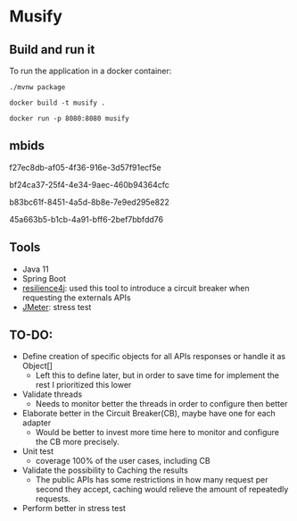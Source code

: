# Musify

## Build and run it
To run the application in a docker container:

<code>./mvnw package</code>

<code>docker build -t musify .</code>

<code>docker run -p 8080:8080 musify</code>

</code>

## mbids
f27ec8db-af05-4f36-916e-3d57f91ecf5e

bf24ca37-25f4-4e34-9aec-460b94364cfc

b83bc61f-8451-4a5d-8b8e-7e9ed295e822

45a663b5-b1cb-4a91-bff6-2bef7bbfdd76


## Tools
- Java 11
- Spring Boot
- [resilience4j](https://resilience4j.readme.io/): used this tool to introduce a circuit breaker when requesting the externals APIs
- [JMeter](https://jmeter.apache.org/): stress test

## TO-DO:
- Define creation of specific objects for all APIs responses or handle it as Object[]
    - Left this to define later, but in order to save time for implement the rest I prioritized this lower   
- Validate threads
    - Needs to monitor better the threads in order to configure then better 
- Elaborate better in the Circuit Breaker(CB), maybe have one for each adapter
    - Would be better to invest more time here to monitor and configure the CB more precisely.
- Unit test
  - coverage 100% of the user cases, including CB
- Validate the possibility to Caching the results
  - The public APIs has some restrictions in how many request per second they accept, caching would relieve the amount of repeatedly requests.
- Perform better in stress test
